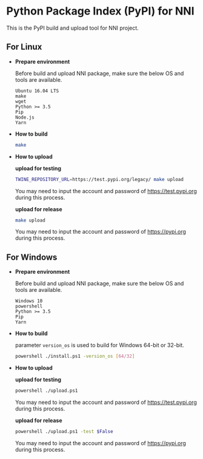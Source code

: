 # Python Package Index (PyPI) for NNI

This is the PyPI build and upload tool for NNI project.

## **For Linux**

* __Prepare environment__

  Before build and upload NNI package, make sure the below OS and tools are available.
  ```
  Ubuntu 16.04 LTS
  make
  wget
  Python >= 3.5
  Pip
  Node.js
  Yarn
  ```

* __How to build__

  ```bash
  make
  ```

* __How to upload__

  **upload for testing**
  ```bash
  TWINE_REPOSITORY_URL=https://test.pypi.org/legacy/ make upload
  ```
  You may need to input the account and password of https://test.pypi.org during this process.

  **upload for release**
  ```bash
  make upload
  ```
  You may need to input the account and password of https://pypi.org during this process.

## **For Windows**

* __Prepare environment__

  Before build and upload NNI package, make sure the below OS and tools are available.
  ```
  Windows 10
  powershell
  Python >= 3.5
  Pip
  Yarn
  ```

* __How to build__
 
  parameter `version_os` is used to build for Windows 64-bit or 32-bit. 
  ```bash
  powershell ./install.ps1 -version_os [64/32]
  ```

* __How to upload__

  **upload for testing**
  ```bash
  powershell ./upload.ps1
  ```
  You may need to input the account and password of https://test.pypi.org during this process.

  **upload for release**
  ```bash
  powershell ./upload.ps1 -test $False
  ```
  You may need to input the account and password of https://pypi.org during this process.
